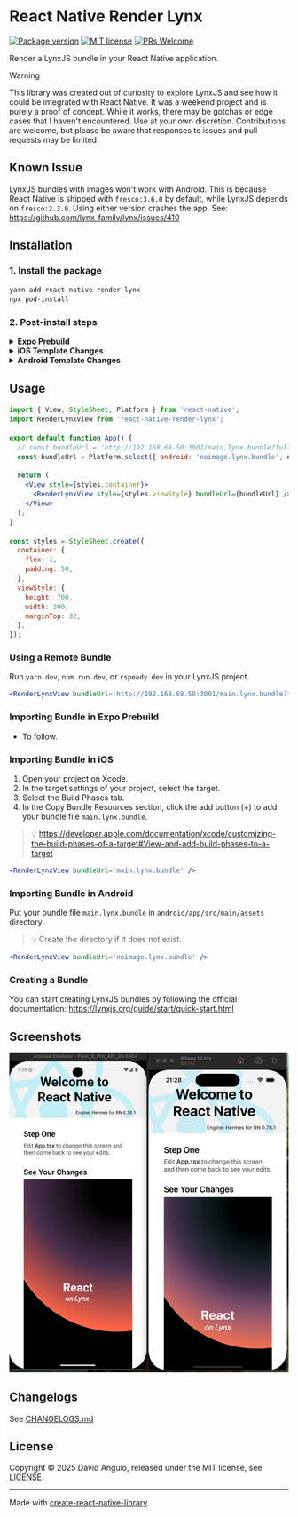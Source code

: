 # React Native Render Lynx
[![Package version](https://img.shields.io/npm/v/react-native-render-lynx?style=for-the-badge&labelColor=000000)](https://www.npmjs.com/package/react-native-render-lynx)
[![MIT license](https://img.shields.io/badge/License-MIT-brightgreen.svg?style=for-the-badge&labelColor=000000)](LICENSE)
[![PRs Welcome](https://img.shields.io/badge/PRs-welcome-hotpink.svg?style=for-the-badge&labelColor=000000)](https://github.com/dcangulo/react-native-render-lynx/pulls)

Render a LynxJS bundle in your React Native application.

> [!WARNING]
> This library was created out of curiosity to explore LynxJS and see how it could be integrated with React Native. It was a weekend project and is purely a proof of concept. While it works, there may be gotchas or edge cases that I haven't encountered. Use at your own discretion. Contributions are welcome, but please be aware that responses to issues and pull requests may be limited.

## Known Issue
LynxJS bundles with images won't work with Android. This is because React Native is shipped with `fresco:3.6.0` by default, while LynxJS depends on `fresco:2.3.0`. Using either version crashes the app. See: https://github.com/lynx-family/lynx/issues/410

## Installation
### 1. Install the package
```bash
yarn add react-native-render-lynx
npx pod-install
```

### 2. Post-install steps
<details>
<summary><strong>Expo Prebuild</strong></summary>
In your <code>app.config.js</code>:

```diff
{
  // ...
  plugins: [
    // ...
+   'react-native-render-lynx',
  ],
  // ...
}
```
</details>

<details>
<summary><strong>iOS Template Changes</strong></summary>
In your <code>ios/Podfile</code>:

```diff
post_install do |installer|
  # ...

+ installer.pods_project.targets.each do |target|
+   if target.name == 'Lynx'
+     target.build_configurations.each do |config|
+       config.build_settings['CLANG_CXX_LANGUAGE_STANDARD'] = 'gnu++17'
+       config.build_settings['IPHONEOS_DEPLOYMENT_TARGET'] = '12.0'
+     end
+   end
+ end
end
```
> :bulb: You need to re-run `npx pod-install`.
</details>

<details>
<summary><strong>Android Template Changes</strong></summary>
In your <code>android/app/src/main/java/<your package name>/MainApplication.kt</code>:

```diff
+ import com.renderlynx.LynxInitializer

class MainApplication : Application(), ReactApplication {
  // ...
  override fun onCreate() {
    super.onCreate()
+   val initializer = LynxInitializer()
+   initializer.initLynxService(applicationContext)
+   initializer.initLynxEnv(this)
    SoLoader.init(this, OpenSourceMergedSoMapping)
    // ...
  }

  // ...
}
```
</details>

## Usage
```jsx
import { View, StyleSheet, Platform } from 'react-native';
import RenderLynxView from 'react-native-render-lynx';

export default function App() {
  // const bundleUrl = 'http://192.168.68.50:3001/main.lynx.bundle?fullscreen=true';
  const bundleUrl = Platform.select({ android: 'noimage.lynx.bundle', default: 'main.lynx.bundle' });

  return (
    <View style={styles.container}>
      <RenderLynxView style={styles.viewStyle} bundleUrl={bundleUrl} />
    </View>
  );
}

const styles = StyleSheet.create({
  container: {
    flex: 1,
    padding: 50,
  },
  viewStyle: {
    height: 700,
    width: 300,
    marginTop: 32,
  },
});
```

### Using a Remote Bundle
Run `yarn dev`, `npm run dev`, or `rspeedy dev` in your LynxJS project.

```jsx
<RenderLynxView bundleUrl='http://192.168.68.50:3001/main.lynx.bundle?fullscreen=true' />
```

### Importing Bundle in Expo Prebuild
* To follow.

### Importing Bundle in iOS
1. Open your project on Xcode.
2. In the target settings of your project, select the target.
3. Select the Build Phases tab.
4. In the Copy Bundle Resources section, click the add button (+) to add your bundle file `main.lynx.bundle`.
> :bulb: https://developer.apple.com/documentation/xcode/customizing-the-build-phases-of-a-target#View-and-add-build-phases-to-a-target

```jsx
<RenderLynxView bundleUrl='main.lynx.bundle' />
```

### Importing Bundle in Android
Put your bundle file `main.lynx.bundle` in `android/app/src/main/assets` directory.
> :bulb: Create the directory if it does not exist.

```jsx
<RenderLynxView bundleUrl='noimage.lynx.bundle' />
```

### Creating a Bundle
You can start creating LynxJS bundles by following the official documentation: https://lynxjs.org/guide/start/quick-start.html

## Screenshots
![react-native-render-lynx-hello-world](./example/images/hello-world.png)

## Changelogs
See [CHANGELOGS.md](CHANGELOGS.md)

## License
Copyright © 2025 David Angulo, released under the MIT license, see [LICENSE](LICENSE).

---

Made with [create-react-native-library](https://github.com/callstack/react-native-builder-bob)
